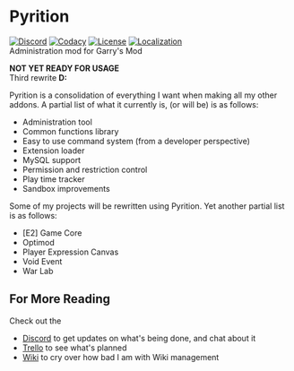 # Pyrition
[![Discord](https://img.shields.io/discord/785233414374686720?label=Discord&logo=discord)](https://discord.gg/WMeCsQhakH)
[![Codacy](https://img.shields.io/codacy/grade/ac3be98e8eeb49a7b8052dbe8eeb1062)](https://www.codacy.com/gh/Cryotheus/pyrition_2/dashboard?utm_source=github.com&amp;utm_medium=referral&amp;utm_content=Cryotheus/pyrition_2&amp;utm_campaign=Badge_Grade)
[![License](https://img.shields.io/github/license/Cryotheus/pyrition_2)](https://github.com/Cryotheus/pyrition_2/blob/main/LICENSE)
[![Localization](https://img.shields.io/localizely/progress/f115d755-6280-44b5-b69f-5167a175540f?token=6822fa5e61064e03ab3ed326ced0f532355949d0e7a04f9387f3b75e5534fbe3)](https://github.com/Cryotheus/pyrition_2/wiki/Localization)  
Administration mod for Garry's Mod  

**NOT YET READY FOR USAGE**  
Third rewrite **D:**

Pyrition is a consolidation of everything I want when making all my other addons. A partial list of what it currently is, (or will be) is as follows:
*   Administration tool
*   Common functions library
*   Easy to use command system (from a developer perspective)
*   Extension loader
*   MySQL support
*   Permission and restriction control
*   Play time tracker
*   Sandbox improvements

Some of my projects will be rewritten using Pyrition. Yet another partial list is as follows:
*   [E2] Game Core
*   Optimod
*   Player Expression Canvas
*   Void Event
*   War Lab

## For More Reading
Check out the
*   [Discord](https://discord.com/invite/WMeCsQhakH) to get updates on what's being done, and chat about it
*   [Trello](https://trello.com/b/AkkexwmQ/pyrition) to see what's planned
*   [Wiki](https://github.com/Cryotheus/pyrition_2/wiki) to cry over how bad I am with Wiki management
